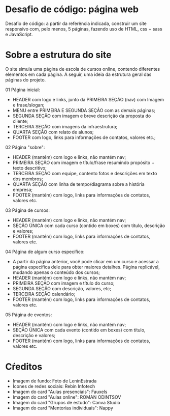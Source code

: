 # Desafio de código: página web
Desafio de código: a partir da referência indicada, construir um site responsivo com, pelo menos, 5 páginas, fazendo uso de HTML, css + sass e JavaScript.

# Sobre a estrutura do site
O site simula uma página de escola de cursos online, contendo diferentes elementos em cada página. A seguir, uma ideia da estrutura geral das páginas do projeto.

01 Página inicial:
- HEADER com logo e links, junto da PRIMEIRA SEÇÃO (nav) com Imagem e frase/slogan;
- MENU entre PRIMEIRA E SEGUNDA SEÇÃO com as demais páginas;
- SEGUNDA SEÇÃO com imagem e breve descrição da proposta do cliente;
- TERCEIRA SEÇÃO com imagens da infraestrutura;
- QUARTA SEÇÃO com relato de alunos;
- FOOTER com logo, links para informações de contatos, valores etc.;

02 Página "sobre":
- HEADER (mantém) com logo e links, não mantém nav;
- PRIMEIRA SEÇÃO com imagem e título/frase resumindo propósito + texto descritivo;
- TERCEIRA SEÇÃO com equipe, contento fotos e descrições em texto dos membros;
- QUARTA SEÇÃO com linha de tempo/diagrama sobre a história empresa;
- FOOTER (mantém) com logo, links para informações de contatos, valores etc.

03 Página de cursos:
- HEADER (mantém) com logo e links, não mantém nav;
- SEÇÃO ÚNICA com cada curso (contido em boxes) com título, descrição e valores;
- FOOTER (mantém) com logo, links para informações de contatos, valores etc.

04 Página de algum curso específico:
- A partir da página anterior, você pode clicar em um curso e acessar a página específica dele para obter maiores detalhes. Página replicável, mudando apenas o conteúdo dos cursos;
- HEADER (mantém) com logo e links, não mantém nav;
- PRIMEIRA SEÇÃO com imagem e título do curso;
- SEGUNDA SEÇÃO com descrição, valores, etc;
- TERCEIRA SEÇÃO calendário;
- FOOTER (mantém) com logo, links para informações de contatos, valores etc.

05 Página de eventos:
- HEADER (mantém) com logo e links, não mantém nav;
- SEÇÃO ÚNICA com cada evento (contido em boxes) com título, descrição e valores;
- FOOTER (mantém) com logo, links para informações de contatos, valores etc.

# Cŕeditos
- Imagem de fundo: Foto de LeninEstrada
- Ícones de redes sociais: Rebin Infotech
- Imagem do card "Aulas presenciais": Fauxels
- Imagem do card "Aulas online": ROMAN ODINTSOV
- Imagem do card "Grupos de estudo": Canva Studio
- Imagem do card "Mentorias individuais": Nappy